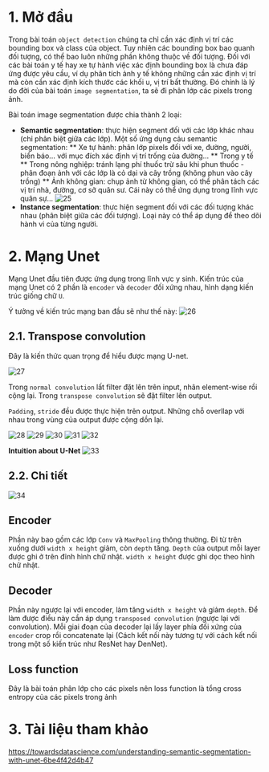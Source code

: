 
# 1. Mở đầu
Trong bài toán `object detection` chúng ta chỉ cần xác định vị trí các bounding box và class của object. Tuy nhiên các bounding box bao quanh đối tượng, có thể bao luôn những phần không thuộc về đối tượng. Đối với các bài toán y tế hay xe tự hành việc xác định bounding box là chưa đáp ứng được yêu cầu, ví dụ phân tích ảnh y tế không những cần xác định vị trí mà còn cần xác định kích thước các khối u, vị trí bất thường. Đó chính là lý do đời của bài toán `image segmentation`, ta sẽ đi phân lớp các pixels trong ảnh.

Bài toán image segmentation được chia thành 2 loại:
* **Semantic segmentation**: thực hiện segment đối với các lớp khác nhau (chỉ phân biệt giữa các lớp). Một số ứng dụng cảu semantic segmentation:
    ** Xe tự hành: phân lớp pixels đối với xe, đường, người, biển báo... với mục đích xác định vị trí trống của đường...
    ** Trong y tế
    ** Trong nông nghiệp: tránh lạng phí thuốc trừ sâu khi phun thuốc - phân đoạn ảnh với các lớp là cỏ dại và cây trồng (không phun vào cây trồng)
    ** Ảnh không gian: chụp ảnh từ không gian, có thể phân tách các vị trí nhà, đường, cơ sở quân sư. Cái này có thể ứng dụng trong lĩnh vực quân sự...
![25](images/AttentionMechanism/25.png)
* **Instance segmentation**: thưc hiện segment đối với các đối tượng khác nhau (phân biệt giữa các đối tượng). Loại này có thể áp dụng để theo dõi hành vi của từng người.

# 2. Mạng Unet
Mạng Unet đầu tiên được ứng dụng trong lĩnh vực y sinh. Kiến trúc của mạng Unet có 2 phần là `encoder` và `decoder` đối xứng nhau, hình dạng kiến trúc giống chữ `U`.

Ý tưởng về kiến trúc mạng ban đầu sẽ như thế này:
![26](images/AttentionMechanism/26.png)

## 2.1. Transpose convolution
Đây là kiến thức quan trọng để hiểu được mạng U-net. 

![27](images/AttentionMechanism/27.png)

Trong `normal convolution` lất filter đặt lên trên input, nhân element-wise rồi cộng lại. Trong `transpose convolution` sẽ đặt filter lên output.

`Padding`, `stride` đều được thực hiện trên output. Những chỗ overllap với nhau trong vùng của output được cộng dồn lại.

![28](images/AttentionMechanism/28.png)
![29](images/AttentionMechanism/29.png)
![30](images/AttentionMechanism/30.png)
![31](images/AttentionMechanism/31.png)
![32](images/AttentionMechanism/32.png)

**Intuition about U-Net**
![33](images/AttentionMechanism/33.png)

## 2.2. Chi tiết

![34](images/AttentionMechanism/34.png)

## Encoder
Phần này bao gồm các lớp `Conv` và `MaxPooling` thông thường. Đi từ trên xuống dưới `width x height` giảm, còn `depth` tăng. `Depth` của output mỗi layer được ghi ở trên đỉnh hình chữ nhật. `width x height` được ghi dọc theo hình chữ nhật. 

## Decoder
Phần này ngược lại với encoder, làm tăng `width x height` và giảm `depth`. Để làm được điều này cần áp dụng `transposed convolution` (ngược lại với convolution). Mỗi giai đoạn của decoder lại lấy layer phía đối xứng của `encoder` crop rồi concatenate lại (Cách kết nối này tương tự với cách kết nối trong một số kiến trúc như ResNet hay DenNet).

## Loss function
Đây là bài toán phân lớp cho các pixels nên loss function là tổng cross entropy của các pixels trong ảnh




# 3. Tài liệu tham khảo
https://towardsdatascience.com/understanding-semantic-segmentation-with-unet-6be4f42d4b47


